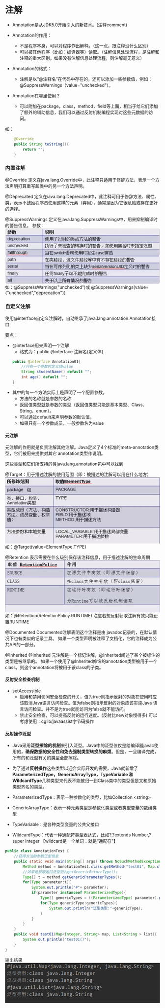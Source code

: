 # 注解

* Annotation是从JDK5.0开始引入的新技术。(注释comment)

* Annotation的作用：
    * 不是程序本身，可以对程序作出解释。（这一点，跟注释没什么区别）
    * 可以被其他程序（比如：编译器等）读取。（注解信息处理流程，是注解和注释的重大区别。如果没有注解信息处理流程，则注解毫无意义）
* Annotation的格式：
    * 注解是以“@注释名”在代码中存在的，还可以添加一些参数值，例如：@SuppressWarnings（value="unchecked"）。
* Annotation在哪里使用？
    * 可以附加在package，class，method，field等上面，相当于给它们添加了额外的辅助信息，我们可以通过反射机制编程实现对这些元数据的访问。

如：
```java
    @Override
    public String toString(){
        return "";
    }
```
### 内置注解
@Override
定义在java.lang.Override中，此注释只适用于修辞方法，表示一个方法声明打算重写超类中的另一个方法声明。

@Deprecated
定义在iava.lang.Deprecated中，此注释可用于修辞方法、属性、类，表示不鼓励程序员使用这样的元素（弃用），通常是因为它很危险或存在更好的选择。

@SuppressWarnings
定义在java.lang.SuppressWarnings中，用来抑制编译时的警告信息。
参数：
<img src="./pictures/Annotation 2019-12-05 213905.png"  div align=center />
如：@SuppressWarnings("unchecked")或
@SuppressWarnings(value={"unchecked","deprecation"})

### 自定义注解
使用@interface自定义注解时，自动继承了java.lang.annotation.Annotation接口

要点：
* @interface用来声明一个注解
    * 格式为：public @interface 注解名{定义体}
    ```java
    public @interface Annotation01{
        //只有一个参数时定义成value
        String studentName() default "";
        int age() default "";
    }
    ```
* 其中的每一个方法实际上是声明了一个配置参数。
    * 方法的名称就是参数的名称
    * 返回值类型就是参数的类型（返回值类型只能是基本类型、Class、String、enum）。
    * 可以通过default来声明参数的默认值。
    * 如果只有一个参数成员，一般参数名为value

#### 元注解
元注解的作用就是负责注解其他注解。Java定义了4个标准的meta-annotation类型，它们被用来提供对其它 annotation类型作说明。

这些类型和它们所支持的类java.lang.annotation包中可以找到

@Target：用于描述注解的使用范围（即：被描述的注解可以用在什么地方）
<img src="./pictures/Annotation 2019-12-05 214833.png"  div align=center />
如：@Target(value=ElementType.TYPE)


@Retention
表示需要在什么级别保存该注释信息，用于描述注解的生命周期
<img src="./pictures/Annotation 2019-12-06 134755.png"  div align=center />
如：@Retention(RetentionPolicy.RUNTIME)
注意若想反射获取注解有效只能设置RUNTIME

@Documented
Documented注解表明这个注释是由 javadoc记录的，在默认情况下也有类似的记录工具。 如果一个类型声明被注释了文档化，它的注释成为公共API的一部分。

@Inherited
 @Inherited 元注解是一个标记注解，@Inherited阐述了某个被标注的类型是被继承的。
如果一个使用了@Inherited修饰的annotation类型被用于一个class，则这个annotation将被用于该class的子类。

#### 反射安全检查机制
* setAccessible
    * 启用和禁用访问安全检查的开关，值为true则指示反射的对象在使用时应该取消Java语言访问检查。值为false则指示反射的对象应该实施Java 语言访问检查。并不是为true就能访问为false就不能访问。
    * 禁止安全检查，可以提高反射的运行速度。(反射比new对象慢得多)
可以考虑使用：cglib/javaassist字节码操作

#### 反射操作泛型
* Java采用**泛型擦除的机制**来引入泛型。Java中的泛型仅仅是给编译器javac使用的，**确保数据的安全性和免去强制类型转换的麻烦**。但是，一旦编译完成，所有的和泛型有关的类型全部擦除。

* 为了通过**反射操作**这些类型以迎合实际开发的需要，Java就新增了**ParameterizedType，GenericArrayType，TypeVariable 和WildcardType**几种类型来代表不能被归一到Class类中的类型但是文和原始类型齐名的类型。

* ParameterizedType：表示一种参数化的类型，比如Collection \<string>
* GenericArrayType：表示一种元素类型是参数化类型或者类型变量的数组类型
* TypeVariable：是各种类型变量的公共父接口
* WildcardType：代表一种通配符类型表达式，比如?,?extends Number,? super Integer
【wildcard是一个单词：就是“通配符"】

```java
public class AnnotationTest {
    //获得方法的参数泛型信息
    public static void main(String[] args) throws NoSuchMethodException {
        Method method = AnnotationTest.class.getMethod("test01", Map.class, List.class);
        //如果是获取返回泛型则为getGenericReturnType();
        Type[] t = method.getGenericParameterTypes();
        for(Type parameter:t){
            System.out.println("#"+ parameter);
            if(parameter instanceof ParameterizedType){
                Type[] genericTypes = ((ParameterizedType) parameter).getActualTypeArguments();
                for(Type genericType:genericTypes){
                    System.out.println("泛型类型:"+genericType);
                }
            }
        }
    }
    public void test01(Map<Integer, String> map, List<String > list){
        System.out.println("test01()");
    }
}
```
输出结果
<img src="./pictures/Annotation 2019-12-06 191002.png"  div align=center />

